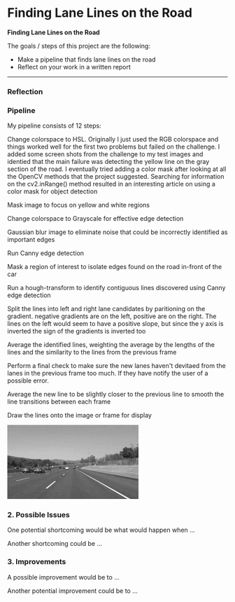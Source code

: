 # **Finding Lane Lines on the Road** 

**Finding Lane Lines on the Road**

The goals / steps of this project are the following:
* Make a pipeline that finds lane lines on the road
* Reflect on your work in a written report

[//]: # (Image References)

[image1]: ./examples/grayscale.jpg "Grayscale"

---

### Reflection

### Pipeline

My pipeline consists of 12 steps:

Change colorspace to HSL. Originally I just used the RGB colorspace and things worked well for the first two problems but failed on the challenge. I added some screen shots from the challenge to my test images and identied that the main failure was detecting the yellow line on the gray section of the road. I eventually tried adding a color mask after looking at all the OpenCV methods that the project suggested. Searching for information on the cv2.inRange() method resulted in an interesting article on using a color mask for object detection

Mask image to focus on yellow and white regions

Change colorspace to Grayscale for effective edge detection

Gaussian blur image to eliminate noise that could be incorrectly identified as important edges

Run Canny edge detection

Mask a region of interest to isolate edges found on the road in-front of the car

Run a hough-transform to identify contiguous lines discovered using Canny edge detection

Split the lines into left and right lane candidates by paritioning on the gradient. negative gradients are on the left, positive are on the right. The lines on the left would seem to have a positive slope, but since the y axis is inverted the sign of the gradients is inverted too

Average the identified lines, weighting the average by the lengths of the lines and the similarity to the lines from the previous frame

Perform a final check to make sure the new lanes haven't devitaed from the lanes in the previous frame too much. If they have notify the user of a possible error. 

Average the new line to be slightly closer to the previous line to smooth the line transitions between each frame

Draw the lines onto the image or frame for display



![alt text][image1]


### 2. Possible Issues


One potential shortcoming would be what would happen when ... 

Another shortcoming could be ...


### 3. Improvements

A possible improvement would be to ...

Another potential improvement could be to ...
